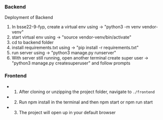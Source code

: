 ### Backend
Deployment of Backend
1. In bsse22-9-fyp, create a virtual env using -> "python3 -m venv vendor-venv"
2. start virtual env using -> "source vendor-venv/bin/activate"
3. cd to backend folder
4. install requirements.txt using -> "pip install -r requirements.txt"
5. run server using -> "python3 manage.py runserver"
6. With server still running, open another terminal create super user -> "python3 manage.py createsuperuser" and follow prompts

### Frontend
- 1. After cloning or unzipping the project folder, navigate to `./frontend`
- 2. Run npm install in the terminal and then npm start or npm run start
- 3. The project will open up in your default browser